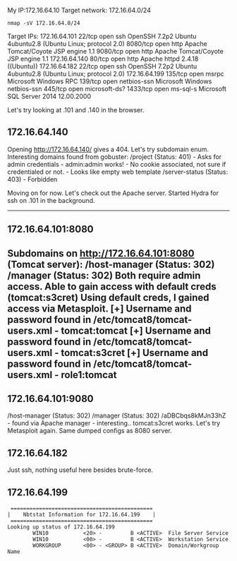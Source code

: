 My IP:172.16.64.10
Target network: 172.16.64.0/24

`nmap -sV 172.16.64.0/24`

Target IPs:
172.16.64.101
	22/tcp   open  ssh     OpenSSH 7.2p2 Ubuntu 4ubuntu2.8 (Ubuntu Linux; protocol 2.0)
	8080/tcp open  http    Apache Tomcat/Coyote JSP engine 1.1
	9080/tcp open  http    Apache Tomcat/Coyote JSP engine 1.1
172.16.64.140
	80/tcp open  http    Apache httpd 2.4.18 ((Ubuntu))
172.16.64.182
	22/tcp open  ssh     OpenSSH 7.2p2 Ubuntu 4ubuntu2.8 (Ubuntu Linux; protocol 2.0)
172.16.64.199
135/tcp  open  msrpc         Microsoft Windows RPC
139/tcp  open  netbios-ssn   Microsoft Windows netbios-ssn
445/tcp  open  microsoft-ds?
1433/tcp open  ms-sql-s      Microsoft SQL Server 2014 12.00.2000

Let's try looking at .101 and .140 in the browser.

## 172.16.64.140
Opening http://172.16.64.140/ gives a 404. Let's try subdomain enum.
Interesting domains found from gobuster:
	/project (Status: 401)
		- Asks for admin credentials
		- admin:admin works!
		- No cookie associated, not sure if credentialed or not.
		- Looks like empty web template
	/server-status (Status: 403)
		- Forbidden

Moving on for now.  Let's check out the Apache server. Started Hydra for ssh on .101 in the background. 

---
## 172.16.64.101:8080
Subdomains on http://172.16.64.101:8080 (Tomcat server):
/host-manager (Status: 302)
/manager (Status: 302)
Both require admin access. Able to gain access with default creds (tomcat:s3cret)
Using default creds, I gained access via Metasploit.
[+] Username and password found in /etc/tomcat8/tomcat-users.xml - tomcat:tomcat
[+] Username and password found in /etc/tomcat8/tomcat-users.xml - tomcat:s3cret
[+] Username and password found in /etc/tomcat8/tomcat-users.xml - role1:tomcat
---

## 172.16.64.101:9080
/host-manager (Status: 302)
/manager (Status: 302)
/aDBCbqs8kMJn33hZ
	- found via Apache manager
	- interesting..
tomcat:s3cret works.
Let's try Metasploit again.
Same dumped configs as 8080 server.

## 172.16.64.182
Just ssh, nothing useful here besides brute-force.

## 172.16.64.199

```
 ============================================= 
|    Nbtstat Information for 172.16.64.199    |
 ============================================= 
Looking up status of 172.16.64.199
        WIN10           <20> -         B <ACTIVE>  File Server Service
        WIN10           <00> -         B <ACTIVE>  Workstation Service
        WORKGROUP       <00> - <GROUP> B <ACTIVE>  Domain/Workgroup Name
```
